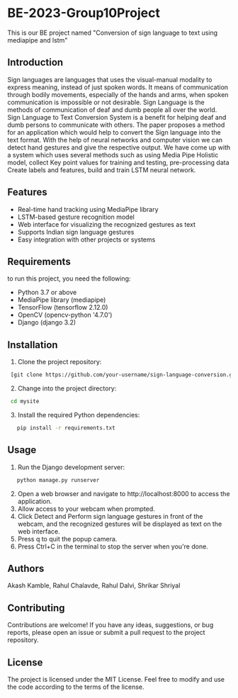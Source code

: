 # BE-2023-Group10Project
This is our BE project named "Conversion of sign language to text using mediapipe and lstm"

## Introduction

Sign languages are languages that uses the visual-manual modality to express meaning, instead of just spoken words. It means of communication through bodily movements, especially of the hands and arms, when spoken communication is impossible or not desirable. Sign Language is the methods of communication of deaf and dumb people all over the world. Sign Language to Text Conversion System is a benefit for helping deaf and dumb persons to communicate with others. The paper proposes a method for an application which would help to convert the Sign language into the text format. With the help of neural networks and computer vision we can detect hand gestures and give the respective output. We have come up with a system which uses several methods such as using Media Pipe Holistic
model, collect Key point values for training and testing, pre-processing data Create labels and features, build and train LSTM neural network.

## Features
* Real-time hand tracking using MediaPipe library
* LSTM-based gesture recognition model
* Web interface for visualizing the recognized gestures as text
* Supports Indian sign language gestures
* Easy integration with other projects or systems

## Requirements
to run this project, you need the following:

* Python 3.7 or above
* MediaPipe library (mediapipe)
* TensorFlow (tensorflow 2.12.0)
* OpenCV (opencv-python '4.7.0')
* Django (django 3.2)

## Installation
1. Clone the project repository:
  ```bash
   [git clone https://github.com/your-username/sign-language-conversion.git](https://github.com/Shrikar-Shriyal/BE-2023-Group10Project.git)
  ```

2. Change into the project directory:
  ```bash
   cd mysite
   ```

3. Install the required Python dependencies:
```bash
   pip install -r requirements.txt
   ```

## Usage
1. Run the Django development server:
```bash
   python manage.py runserver
   ```
2. Open a web browser and navigate to http://localhost:8000 to access the application.
3. Allow access to your webcam when prompted.
4. Click Detect and Perform sign language gestures in front of the webcam, and the recognized gestures will be displayed as text on the web interface.
5. Press q to quit the popup camera.
6. Press Ctrl+C in the terminal to stop the server when you're done.

## Authors
Akash Kamble, Rahul Chalavde, Rahul Dalvi, Shrikar Shriyal

## Contributing
Contributions are welcome! If you have any ideas, suggestions, or bug reports, please open an issue or submit a pull request to the project repository.

## License
The project is licensed under the MIT License. Feel free to modify and use the code according to the terms of the license.
